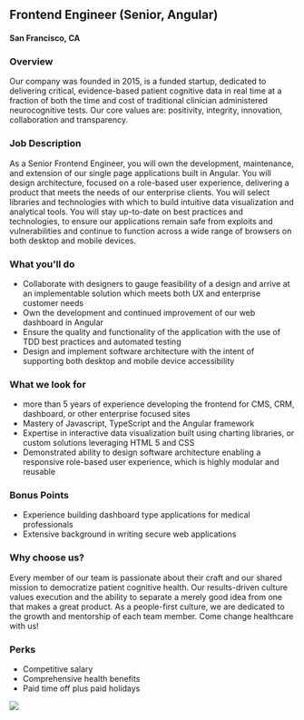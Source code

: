 ## Frontend Engineer (Senior, Angular)
#### San Francisco, CA

### Overview
Our company was founded in 2015, is a funded startup, dedicated to delivering critical, evidence-based patient cognitive data in real time at a fraction of both the time and cost of traditional clinician administered neurocognitive tests. Our core values are: positivity, integrity, innovation, collaboration and transparency.

### Job Description
As a Senior Frontend Engineer, you will own the development, maintenance, and extension of our single page applications built in Angular. You will design architecture, focused on a role-based user experience, delivering a product that meets the needs of our enterprise clients. You will select libraries and technologies with which to build intuitive data visualization and analytical tools. You will stay up-to-date on best practices and technologies, to ensure our applications remain safe from exploits and vulnerabilities and continue to function across a wide range of browsers on both desktop and mobile devices.

### What you'll do
+ Collaborate with designers to gauge feasibility of a design and arrive at an implementable solution which meets both UX and enterprise customer needs
+ Own the development and continued improvement of our web dashboard in Angular 
+ Ensure the quality and functionality of the application with the use of TDD best practices and automated testing
+ Design and implement software architecture with the intent of supporting both desktop and mobile device accessibility

### What we look for
+ more than 5 years of experience developing the frontend for CMS, CRM, dashboard, or other enterprise focused sites
+ Mastery of Javascript, TypeScript and the Angular framework 
+ Expertise in interactive data visualization built using charting libraries, or custom solutions leveraging HTML 5 and CSS 
+ Demonstrated ability to design software architecture enabling a responsive role-based user experience, which is highly modular and reusable

### Bonus Points
+ Experience building dashboard type applications for medical professionals
+ Extensive background in writing secure web applications  

### Why choose us?
Every member of our team is passionate about their craft and our shared mission to democratize patient cognitive health. Our results-driven culture values execution and the ability to separate a merely good idea from one that makes a great product. As a people-first culture, we are dedicated to the growth and mentorship of each team member. Come change healthcare with us!

### Perks
+ Competitive salary
+ Comprehensive health benefits
+ Paid time off plus paid holidays


[<img src="https://dabuttonfactory.com/button.png?t=Apply&f=Calibri-Bold&ts=24&tc=fff&tshs=1&tshc=000&hp=20&vp=8&c=5&bgt=gradient&bgc=3d85c6&ebgc=073763">](https://localhost:3000/users/auth/github?job_id=u2f2b25pea-frontend-engineer-senior-angular/)
